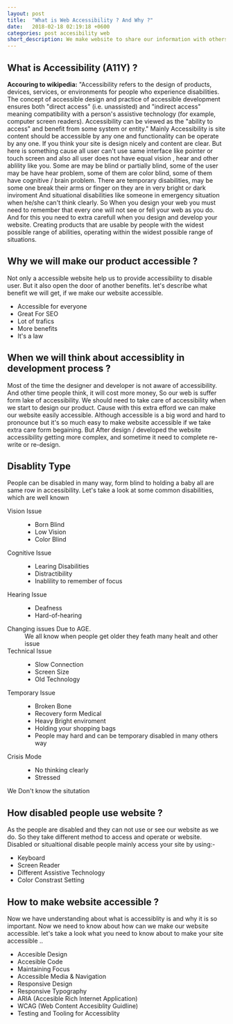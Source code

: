 ```yaml
---
layout: post
title:  "What is Web Accessibility ? And Why ?"
date:   2018-02-18 02:19:18 +0600
categories: post accesibility web
short_description: We make website to share our information with others. Accessibility is site content and functionality can be accessible and operateable by any one. Can you see how this things are related closely? if not let's discuss in more details.
---
```

## What is Accessibility (A11Y) ?
<strong>Accouring to wikipedia:</strong> "Accessibility refers to the design of products, devices, services, or environments for people who experience disabilities. The concept of accessible design and practice of accessible development ensures both "direct access" (i.e. unassisted) and "indirect access" meaning compatibility with a person's assistive technology (for example, computer screen readers). Accessibility can be viewed as the "ability to access" and benefit from some system or entity." Mainly Accessibility is site content should be accessible by any one and functionality can be operate by any one. If you think your site is design nicely and content are clear. But here is something cause all user can't use same interface like pointer or touch screen and also all user does not have equal vision , hear and other ablility like you. Some are may be blind or partially blind, some of the user may be have hear problem, some of them are color blind, some of them have cognitive / brain problem. There are temporary disabilities, may be some one break their arms or finger on they are in very bright or dark inviroment And situational disabilities like someone in emergency situation when he/she can't think clearly. So When you design your web you must need to remember that every one will not see or fell your web as you do. And for this you need to extra carefull when you design and develop your website. Creating products that are usable by people with the widest possible range of abilities, operating within the widest possible range of situations.

## Why we will make our product accessible ?
<p class="m-b-5">Not only a accessible website help us to provide accessibility to disable user. But it also open the door of another benefits. let's describe what benefit we will get, if we make our website accessible.</p>
<ul>
    <li>Accessible for everyone</li>
    <li>Great For SEO</li>
    <li>Lot of trafics</li>
    <li>More benefits</li>
    <li>It's a law</li>
</ul>


## When we will think about accessiblity in development process ?
Most of the time the designer and developer is not aware of accessibility. And other time people think, it will cost more money, So our web is suffer form lake of accessibility. We should need to take care of accessibility when we start to design our product. Cause with this extra efford we can make our website easily accessible. Although accessible is a big word and hard to pronounce but it's so much easy to make website accessible if we take extra care form begaining. But After design / developed the website accessibility getting more complex, and sometime it need to complete re-write or re-design.


## Disablity Type 
<p class="m-b-5">People can be disabled in many way, form blind to holding a baby all are same row in accessibility. Let's take a look at some common disabilities, which are well known</p> 
<dl>
    <dt>Vision Issue</dt>
    <dd>
        <ul class="m-b-5">
            <li>Born Blind</li>
            <li>Low Vision</li>
            <li>Color Blind</li>
        </ul>
    </dd>
    <dt>Cognitive Issue</dt>
    <dd>
        <ul class="m-b-5">
            <li>Learing Disabilities</li>
            <li>Distractibility</li>
            <li>Inablility to remember of focus</li>
        </ul>
    </dd>
    <dt>Hearing Issue</dt>
    <dd>
        <ul class="m-b-5">
            <li>Deafness</li>
            <li>Hard-of-hearing</li>
        </ul>
    </dd>
    <dt>Changing issues Due to AGE.</dt>
    <dd class="m-b-5">We all know when people get older they feath many healt and other issue</dd>
    <dt>Technical Issue</dt>
    <dd>
        <ul class="m-b-5">
            <li>Slow Connection</li>
            <li>Screen Size</li>
            <li>Old Technology</li>
        </ul>
    </dd>
    <dt>Temporary Issue</dt>
    <dd>
        <ul class="m-b-5">
            <li>Broken Bone</li>
            <li>Recovery form Medical</li>
            <li>Heavy Bright enviroment</li>
            <li>Holding your shopping bags</li>
            <li>People may hard and can be temporary disabled in many others way</li>
        </ul>
    </dd>
    <dt>Crisis Mode</dt>
    <dd>
        <ul class="m-b-5">
            <li>No thinking clearly</li>
            <li>Stressed</li>
        </ul>
    </dd>
    <dt>We Don't know the situtation</dt>
    <dd></dd>
</dl>


## How disabled people use website ? 
<p class="m-b-5">As the people are disabled and they can not use or see our website as we do. So they take different method to access and operate or website. Disabled or situaltional disable people mainly access your site by using:- </p>
<ul>
    <li>Keyboard</li>
    <li>Screen Reader</li>
    <li>Different Assistive Technology</li>
    <li>Color Constrast Setting</li>
</ul>

## How to make website accessible ?
<p class="m-b-5">Now we have understanding about what is accessiblity is and why it is so important. Now we need to know about how can we make our website accessible. let's take a look what you need to know about to make your site accessible ..</p>
<ul>
    <li>Accesible Design</li>
    <li>Accesible Code</li>
    <li>Maintaining Focus</li>
    <li>Accessible Media & Navigation</li>
    <li>Responsive Design</li>
    <li>Responsive Typography</li>
    <li>ARIA (Accesible Rich Internet Application)</li>
    <li>WCAG (Web Content Accesiblity Guidline)</li>
    <li>Testing and Tooling for Accessiblity</li>
</ul>
